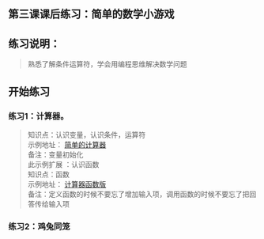 ## 第三课课后练习：简单的数学小游戏

## 练习说明：
> 熟悉了解条件运算符，学会用编程思维解决数学问题

## 开始练习
### 练习1：计算器。   
> 知识点：认识变量，认识条件，运算符     
> 示例地址： [简单的计算器](https://scratch.mit.edu/projects/320985380/editor/ "简单的计算器")     
> 备注：变量初始化     
> 此示例扩展 ：认识函数      
> 知识点：函数    
> 示例地址： [计算器函数版](https://scratch.mit.edu/projects/321152158/editor "计算器函数版")    
> 备注：定义函数的时候不要忘了增加输入项，调用函数的时候不要忘了把回答传给输入项 

### 练习2：鸡兔同笼
